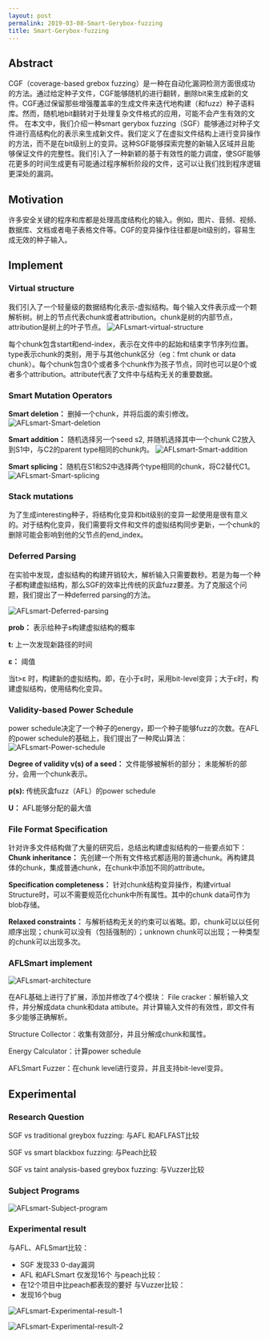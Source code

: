 ```yaml
---
layout: post
permalink: 2019-03-08-Smart-Gerybox-fuzzing
title: Smart-Gerybox-fuzzing
---
```


## Abstract
CGF（coverage-based grebox fuzzing）是一种在自动化漏洞检测方面很成功的方法。通过给定种子文件，CGF能够随机的进行翻转，删除bit来生成新的文件。CGF通过保留那些增强覆盖率的生成文件来迭代地构建（和fuzz）种子语料库。然而，随机地bit翻转对于处理复杂文件格式的应用，可能不会产生有效的文件。
在本文中，我们介绍一种smart gerybox fuzzing（SGF）能够通过对种子文件进行高结构化的表示来生成新文件。我们定义了在虚拟文件结构上进行变异操作的方法，而不是在bit级别上的变异。这种SGF能够探索完整的新输入区域并且能够保证文件的完整性。我们引入了一种新颖的基于有效性的能力调度，使SGF能够花更多的时间生成更有可能通过程序解析阶段的文件，这可以让我们找到程序逻辑更深处的漏洞。
## Motivation
许多安全关键的程序和库都是处理高度结构化的输入。例如，图片、音频、视频、数据库、文档或者电子表格文件等。CGF的变异操作往往都是bit级别的，容易生成无效的种子输入。
## Implement
### Virtual structure
我们引入了一个轻量级的数据结构化表示-虚拟结构。每个输入文件表示成一个颗解析树。树上的节点代表chunk或者attribution。chunk是树的内部节点，attribution是树上的叶子节点。
![AFLsmart-virtual-structure](../assets/AFLsmart-virtual-structure.png)

每个chunk包含start和end-index，表示在文件中的起始和结束字节序列位置。type表示chunk的类别，用于与其他chunk区分（eg：fmt chunk or data chunk）。每个chunk包含0个或者多个chunk作为孩子节点，同时也可以是0个或者多个attribution。attribute代表了文件中与结构无关的重要数据。
### Smart Mutation Operators
**Smart deletion：** 删掉一个chunk，并将后面的索引修改。
![AFLsmart-Smart-deletion](../assets/AFLsmart-Smart-deletion.png)

**Smart addition：** 随机选择另一个seed s2, 并随机选择其中一个chunk C2放入到S1中，与C2的parent type相同的chunk内。
![AFLsmart-Smart-addition](../assets/AFLsmart-Smart-addition.png)

**Smart splicing：** 随机在S1和S2中选择两个type相同的chunk，将C2替代C1。
![AFLsmart-Smart-splicing](../assets/AFLsmart-Smart-splicing.png)

### Stack mutations
为了生成interesting种子，将结构化变异和bit级别的变异一起使用是很有意义的。对于结构化变异，我们需要将文件和文件的虚拟结构同步更新，一个chunk的删除可能会影响到他的父节点的end_index。
### Deferred Parsing
在实验中发现，虚拟结构的构建开销较大，解析输入只需要数秒。若是为每一个种子都构建虚拟结构，那么SGF的效率比传统的灰盒fuzz要差。为了克服这个问题，我们提出了一种deferred parsing的方法。

![AFLsmart-Deferred-parsing](../assets/AFLsmart-Deferred-parsing.png)

**prob：** 表示给种子s构建虚拟结构的概率

**t:** 上一次发现新路径的时间

**ε：** 阈值

当t>ε 时，构建新的虚拟结构。即，在小于ε时，采用bit-level变异；大于ε时，构建虚拟结构，使用结构化变异。
### Validity-based Power Schedule
power schedule决定了一个种子的energy，即一个种子能够fuzz的次数。在AFL的power schedule的基础上，我们提出了一种爬山算法：
![AFLsmart-Power-schedule](../assets/AFLsmart-Power-schedule.png)

**Degree of validity v(s) of a seed：** 文件能够被解析的部分；
未能解析的部分，会用一个chunk表示。

**p(s):** 传统灰盒fuzz（AFL）的power schedule

**U：** AFL能够分配的最大值
### File Format Specification
针对许多文件结构做了大量的研究后，总结出构建虚拟结构的一些要点如下：
**Chunk inheritance：** 先创建一个所有文件格式都适用的普通chunk。再构建具体的chunk，集成普通chunk，在chunk中添加不同的attribute。

**Specification completeness：** 针对chunk结构变异操作，构建virtual Structure时，可以不需要规范化chunk中所有属性。其中的chunk data可作为blob存储。

**Relaxed constraints：** 与解析结构无关的约束可以省略。即，chunk可以以任何顺序出现；chunk可以没有（包括强制的）；unknown chunk可以出现；一种类型的chunk可以出现多次。
### AFLSmart implement
![AFLsmart-architecture](../assets/AFLsmart-architecture.png)

在AFL基础上进行了扩展，添加并修改了4个模块：
File cracker：解析输入文件，并分解成data chunk和data attibute。并计算输入文件的有效性，即文件有多少能够正确解析。

Structure Collector：收集有效部分，并且分解成chunk和属性。

Energy Calculator：计算power schedule

AFLSmart Fuzzer：在chunk level进行变异，并且支持bit-level变异。
## Experimental
### Research Question
SGF vs traditional greybox fuzzing: 与AFL 和AFLFAST比较

SGF vs smart blackbox fuzzing: 与Peach比较

SGF vs taint analysis-based greybox fuzzing:  与Vuzzer比较
### Subject Programs
![AFLsmart-Subject-program](../assets/AFLsmart-Subject-program.png)

### Experimental result
与AFL、AFLSmart比较：
- SGF 发现33 0-day漏洞
- AFL 和AFLSmart 仅发现16个
与peach比较：
- 在12个项目中比peach都表现的要好
与Vuzzer比较：
- 发现16个bug

![AFLsmart-Experimental-result-1](../assets/AFLsmart-Experimental-result-1.png)

![AFLsmart-Experimental-result-2](../assets/AFLsmart-Experimental-result-2.png)
